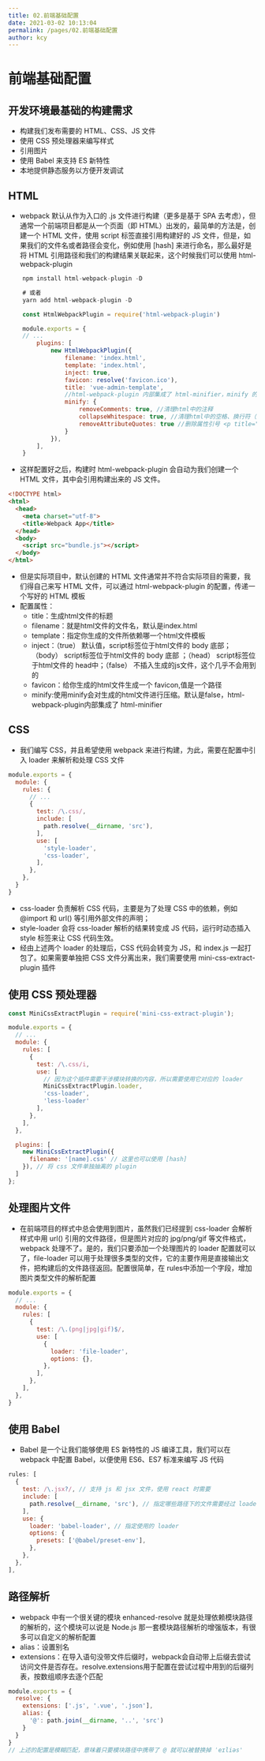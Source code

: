 ```yaml
---
title: 02.前端基础配置
date: 2021-03-02 10:13:04
permalink: /pages/02.前端基础配置
author: kcy
---
```


# 前端基础配置
## 开发环境最基础的构建需求
* 构建我们发布需要的 HTML、CSS、JS 文件
* 使用 CSS 预处理器来编写样式
* 引用图片
* 使用 Babel 来支持 ES 新特性
* 本地提供静态服务以方便开发调试

## HTML
* webpack 默认从作为入口的 .js 文件进行构建（更多是基于 SPA 去考虑），但通常一个前端项目都是从一个页面（即 HTML）出发的，最简单的方法是，创建一个 HTML 文件，使用 script 标签直接引用构建好的 JS 文件，但是，如果我们的文件名或者路径会变化，例如使用 [hash] 来进行命名，那么最好是将 HTML 引用路径和我们的构建结果关联起来，这个时候我们可以使用 html-webpack-plugin
```javascript
    npm install html-webpack-plugin -D 

    # 或者
    yarn add html-webpack-plugin -D

    const HtmlWebpackPlugin = require('html-webpack-plugin')

    module.exports = {
    // ...
        plugins: [
            new HtmlWebpackPlugin({
                filename: 'index.html',
                template: 'index.html',
                inject: true,
                favicon: resolve('favicon.ico'),
                title: 'vue-admin-template',
                //html-webpack-plugin 内部集成了 html-minifier，minify 的作用是对 html 文件进行压缩，minify 的属性值是一个压缩选项或者 false 。默认值为false, 不对生成的 html 文件进行压缩
                minify: {
                    removeComments: true, //清理html中的注释
                    collapseWhitespace: true, //清理html中的空格、换行符（类似span元素内字符串包含的空格没有被清理，只有标签头部和尾部的空格被清理）
                    removeAttributeQuotes: true //删除属性引号 <p title="blah" id="moo">foo</p>  ===>  <p title=blah id=moo>foo</p>
                }
            }),
        ],
    }
```
* 这样配置好之后，构建时 html-webpack-plugin 会自动为我们创建一个 HTML 文件，其中会引用构建出来的 JS 文件。
```html
<!DOCTYPE html>
<html>
  <head>
    <meta charset="utf-8">
    <title>Webpack App</title>
  </head>
  <body>
    <script src="bundle.js"></script>
  </body>
</html>
```

* 但是实际项目中，默认创建的 HTML 文件通常并不符合实际项目的需要，我们得自己来写 HTML 文件，可以通过 html-webpack-plugin 的配置，传递一个写好的 HTML 模板
* 配置属性：
    + title：生成html文件的标题
    + filename：就是html文件的文件名，默认是index.html
    + template：指定你生成的文件所依赖哪一个html文件模板
    + inject：（true） 默认值，script标签位于html文件的 body 底部；（body） script标签位于html文件的 body 底部 ；（head） script标签位于html文件的 head中；（false） 不插入生成的js文件，这个几乎不会用到的
    + favicon：给你生成的html文件生成一个 favicon,值是一个路径
    + minify:使用minify会对生成的html文件进行压缩。默认是false，html-webpack-plugin内部集成了 html-minifier

## CSS
* 我们编写 CSS，并且希望使用 webpack 来进行构建，为此，需要在配置中引入 loader 来解析和处理 CSS 文件
```javascript
module.exports = {
  module: {
    rules: {
      // ...
      {
        test: /\.css/,
        include: [
          path.resolve(__dirname, 'src'),
        ],
        use: [
          'style-loader',
          'css-loader',
        ],
      },
    },
  }
}
```
* css-loader 负责解析 CSS 代码，主要是为了处理 CSS 中的依赖，例如 @import 和 url() 等引用外部文件的声明；
* style-loader 会将 css-loader 解析的结果转变成 JS 代码，运行时动态插入 style 标签来让 CSS 代码生效。
* 经由上述两个 loader 的处理后，CSS 代码会转变为 JS，和 index.js 一起打包了。如果需要单独把 CSS 文件分离出来，我们需要使用 mini-css-extract-plugin 插件

## 使用 CSS 预处理器

```javascript
const MiniCssExtractPlugin = require('mini-css-extract-plugin');

module.exports = {
  // ...
  module: {
    rules: [
      {
        test: /\.css/i,
        use: [
          // 因为这个插件需要干涉模块转换的内容，所以需要使用它对应的 loader
          MiniCssExtractPlugin.loader,
          'css-loader',
          'less-loader'
        ],
      },
    ],
  },

  plugins: [
    new MiniCssExtractPlugin({
      filename: '[name].css' // 这里也可以使用 [hash]
    }), // 将 css 文件单独抽离的 plugin
  ]
};
```
## 处理图片文件
* 在前端项目的样式中总会使用到图片，虽然我们已经提到 css-loader 会解析样式中用 url() 引用的文件路径，但是图片对应的 jpg/png/gif 等文件格式，webpack 处理不了。是的，我们只要添加一个处理图片的 loader 配置就可以了，file-loader 可以用于处理很多类型的文件，它的主要作用是直接输出文件，把构建后的文件路径返回。配置很简单，在 rules中添加一个字段，增加图片类型文件的解析配置
```javascript
module.exports = {
  // ...
  module: {
    rules: [
      {
        test: /\.(png|jpg|gif)$/,
        use: [
          {
            loader: 'file-loader',
            options: {},
          },
        ],
      },
    ],
  },
}
```
## 使用 Babel
* Babel 是一个让我们能够使用 ES 新特性的 JS 编译工具，我们可以在 webpack 中配置 Babel，以便使用 ES6、ES7 标准来编写 JS 代码
```javascript
rules: [
  {
    test: /\.jsx?/, // 支持 js 和 jsx 文件，使用 react 时需要
    include: [
      path.resolve(__dirname, 'src'), // 指定哪些路径下的文件需要经过 loader 处理
    ],
    use: {
      loader: 'babel-loader', // 指定使用的 loader
      options: {
        presets: ['@babel/preset-env'],
      },
    },
  },
],
```
## 路径解析
* webpack 中有一个很关键的模块 enhanced-resolve 就是处理依赖模块路径的解析的，这个模块可以说是 Node.js 那一套模块路径解析的增强版本，有很多可以自定义的解析配置
* alias：设置别名
* extensions：在导入语句没带文件后缀时，webpack会自动带上后缀去尝试访问文件是否存在。resolve.extensions用于配置在尝试过程中用到的后缀列表，按数组顺序去逐个匹配
```javascript
module.exports = {
  resolve: {
    extensions: ['.js', '.vue', '.json'],
    alias: {
      '@': path.join(__dirname, '..', 'src')
    }
  }
}
// 上述的配置是模糊匹配，意味着只要模块路径中携带了 @ 就可以被替换掉 ˈeɪliəs'
```
